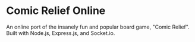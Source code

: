 # Comic Relief Online
An online port of the insanely fun and popular board game, "Comic Relief". Built with Node.js, Express.js, and Socket.io.
